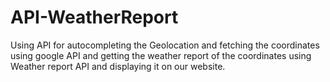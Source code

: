 # API-WeatherReport
Using API for autocompleting the Geolocation and fetching the coordinates using google API and getting the weather report of the coordinates using Weather report API and displaying it on our website.

